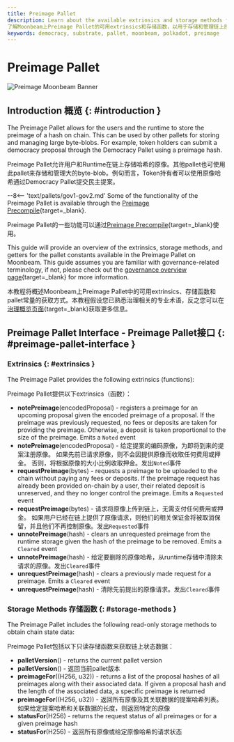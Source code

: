 ```yaml
---
title: Preimage Pallet
description: Learn about the available extrinsics and storage methods for the Preimage Pallet on Moonbeam, which are used to store and manage on-chain preimages.
了解Moonbeam上Preimage Pallet的可用extrinsics和存储函数，以用于存储和管理链上原像
keywords: democracy, substrate, pallet, moonbeam, polkadot, preimage
---
```


# Preimage Pallet

![Preimage Moonbeam Banner](/images/builders/pallets-precompiles/pallets/preimage-banner.png)

## Introduction 概览 {: #introduction }

The Preimage Pallet allows for the users and the runtime to store the preimage of a hash on chain. This can be used by other pallets for storing and managing large byte-blobs. For example, token holders can submit a democracy proposal through the Democracy Pallet using a preimage hash. 

Preimage Pallet允许用户和Runtime在链上存储哈希的原像。其他pallet也可使用此pallet来存储和管理大的byte-blob。例句而言，Token持有者可以使用原像哈希通过Democracy Pallet提交民主提案。

--8<-- 'text/pallets/gov1-gov2.md'
Some of the functionality of the Preimage Pallet is available through the [Preimage Precompile](/builders/pallets-precompiles/precompiles/preimage/){target=_blank}. 

Preimage Pallet的一些功能可以通过[Preimage Precompile](/builders/pallets-precompiles/precompiles/preimage/){target=_blank}使用。

This guide will provide an overview of the extrinsics, storage methods, and getters for the pallet constants available in the Preimage Pallet on Moonbeam. This guide assumes you are familiar with governance-related terminology, if not, please check out the [governance overview page](/learn/features/governance/#opengov){target=_blank} for more information.

本教程将概述Moonbeam上Preimage Pallet中的可用extrinsics、存储函数和pallet常量的获取方式。本教程假设您已熟悉治理相关的专业术语，反之您可以在[治理概览页面](/learn/features/governance/#opengov){target=_blank}获取更多信息。

## Preimage Pallet Interface - Preimage Pallet接口 {: #preimage-pallet-interface }

### Extrinsics {: #extrinsics }

The Preimage Pallet provides the following extrinsics (functions):

Preimage Pallet提供以下extrinsics（函数）：

- **notePreimage**(encodedProposal) - registers a preimage for an upcoming proposal given the encoded preimage of a proposal. If the preimage was previously requested, no fees or deposits are taken for providing the preimage. Otherwise, a deposit is taken proportional to the size of the preimage. Emits a `Noted` event
- **notePreimage**(encodedProposal) - 给定提案的编码原像，为即将到来的提案注册原像。 如果先前已请求原像，则不会因提供原像而收取任何费用或押金。 否则，将根据原像的大小比例收取押金。发出`Noted`事件
- **requestPreimage**(bytes) - requests a preimage to be uploaded to the chain without paying any fees or deposits. If the preimage request has already been provided on-chain by a user, their related deposit is unreserved, and they no longer control the preimage. Emits a `Requested` event
- **requestPreimage**(bytes) - 请求将原像上传到链上，无需支付任何费用或押金。 如果用户已经在链上提供了原像请求，则他们的相关保证金将被取消保留，并且他们不再控制原像。发出`Requested`事件
- **unnotePreimage**(hash) - clears an unrequested preimage from the runtime storage given the hash of the preimage to be removed. Emits a `Cleared` event
- **unnotePreimage**(hash) - 给定要删除的原像哈希，从runtime存储中清除未请求的原像。发出`Cleared`事件
- **unrequestPreimage**(hash) - clears a previously made request for a preimage. Emits a `Cleared` event
- **unrequestPreimage**(hash) - 清除先前提出的原像请求。发出`Cleared`事件

### Storage Methods 存储函数 {: #storage-methods }

The Preimage Pallet includes the following read-only storage methods to obtain chain state data:

Preimage Pallet包括以下只读存储函数来获取链上状态数据：

- **palletVersion**() - returns the current pallet version
- **palletVersion**() - 返回当前pallet版本
- **preimageFor**((H256, u32)) - returns a list of the proposal hashes of all preimages along with their associated data. If given a proposal hash and the length of the associated data, a specific preimage is returned
- **preimageFor**((H256, u32)) - 返回所有原像及其关联数据的提案哈希列表。如果给定提案哈希和关联数据的长度，则返回特定的原像
- **statusFor**(H256) - returns the request status of all preimages or for a given preimage hash 
- **statusFor**(H256) - 返回所有原像或给定原像哈希的请求状态
